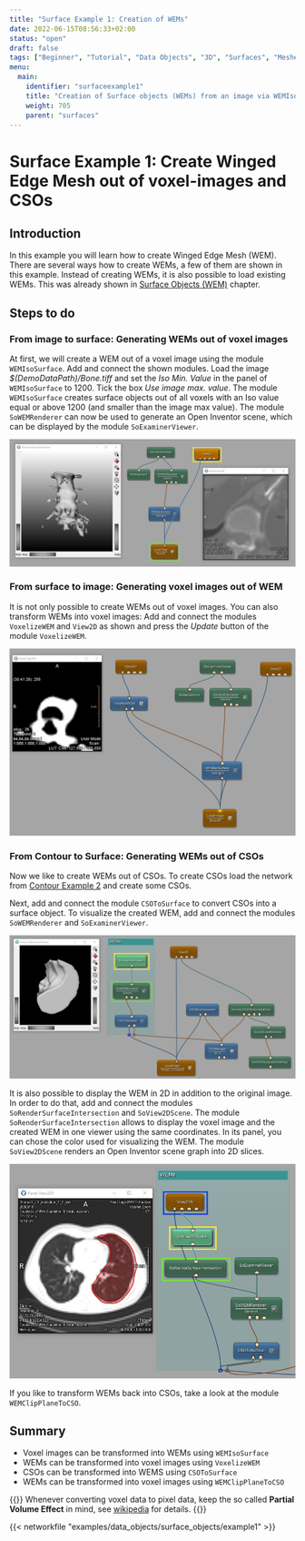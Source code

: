 ```yaml
---
title: "Surface Example 1: Creation of WEMs"
date: 2022-06-15T08:56:33+02:00
status: "open"
draft: false
tags: ["Beginner", "Tutorial", "Data Objects", "3D", "Surfaces", "Meshes", "WEM"]
menu: 
  main:
    identifier: "surfaceexample1"
    title: "Creation of Surface objects (WEMs) from an image via WEMIsoSurface module"
    weight: 705
    parent: "surfaces"
---
```

# Surface Example 1: Create Winged Edge Mesh out of voxel-images and CSOs
## Introduction
In this example you will learn how to create Winged Edge Mesh (WEM). There are several ways how to create WEMs, a few of them are shown in this example. Instead of creating WEMs, it is also possible to load existing WEMs. This was already shown in [Surface Objects (WEM)](tutorials/dataobjects/surfaceobjects) chapter.

## Steps to do

### From image to surface: Generating WEMs out of voxel images

At first, we will create a WEM out of a voxel image using the module `WEMIsoSurface`. Add and connect the shown modules. Load the image *$(DemoDataPath)/Bone.tiff* and set the *Iso Min. Value* in the panel of `WEMIsoSurface` to 1200. Tick the box *Use image max. value*. The module `WEMIsoSurface` creates surface objects out of all voxels with an Iso value equal or above 1200 (and smaller than the image max value). The module `SoWEMRenderer` can now be used to generate an Open Inventor scene, which can be displayed by the module `SoExaminerViewer`.

![WEM](/images/tutorials/dataobjects/surfaces/DO6_01.png "WEM")

### From surface to image: Generating voxel images out of WEM
It is not only possible to create WEMs out of voxel images. You can also transform WEMs into voxel images: Add and connect the modules `VoxelizeWEM` and `View2D` as shown and press the *Update* button of the module `VoxelizeWEM`. 

![WEM](/images/tutorials/dataobjects/surfaces/DO6_02.png "WEM")

### From Contour to Surface: Generating WEMs out of CSOs

Now we like to create WEMs out of CSOs. To create CSOs load the network from [Contour Example 2](tutorials/dataobjects/contours/contourexample2) and create some CSOs.

Next, add and connect the module `CSOToSurface` to convert CSOs into a surface object. To visualize the created WEM, add and connect the modules `SoWEMRenderer` and `SoExaminerViewer`.

![WEM](/images/tutorials/dataobjects/surfaces/DO6_03.png "WEM")

It is also possible to display the WEM in 2D in addition to the original image. In order to do that, add and connect the modules `SoRenderSurfaceIntersection` and `SoView2DScene`. The module `SoRenderSurfaceIntersection` allows to display the voxel image and the created WEM in one viewer using the same coordinates. In its panel, you can chose the color used for visualizing the WEM. The module `SoView2DScene` renders an Open Inventor scene graph into 2D slices.

![WEM](/images/tutorials/dataobjects/surfaces/DO6_04.png "WEM")

If you like to transform WEMs back into CSOs, take a look at the module `WEMClipPlaneToCSO`.

## Summary
* Voxel images can be transformed into WEMs using `WEMIsoSurface`
* WEMs can be transformed into voxel images using `VoxelizeWEM`
* CSOs can be transformed into WEMS using `CSOToSurface`
* WEMs can be transformed into voxel images using `WEMClipPlaneToCSO`

{{<alert class="warning" caption="Warning">}}
Whenever converting voxel data to pixel data, keep the so called **Partial Volume Effect** in mind, see [wikipedia](https://en.wikipedia.org/wiki/Partial_volume_(imaging) "Partial Volume Effect") for details.
{{</alert>}}

{{< networkfile "examples/data_objects/surface_objects/example1" >}}
